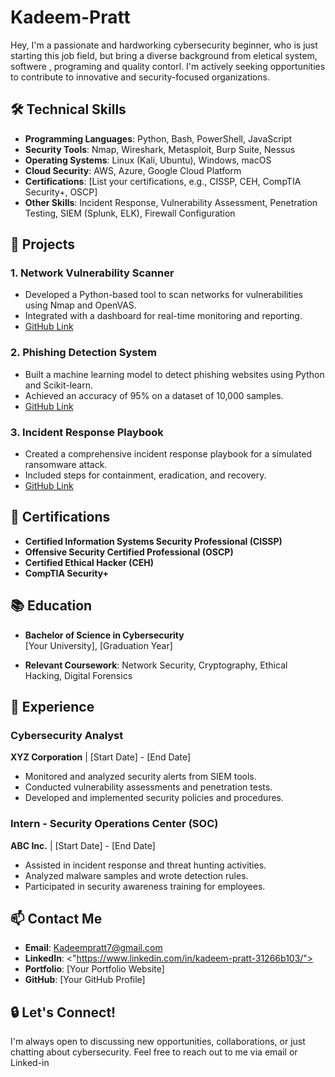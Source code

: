 # Kadeem-Pratt
Hey, I'm a passionate and hardworking cybersecurity beginner, who is just starting this job field, but bring a diverse background from eletical system, softwere , programing and quality contorl. I'm actively seeking opportunities to contribute to innovative and security-focused organizations.

## 🛠️ Technical Skills

- **Programming Languages**: Python, Bash, PowerShell, JavaScript
- **Security Tools**: Nmap, Wireshark, Metasploit, Burp Suite, Nessus
- **Operating Systems**: Linux (Kali, Ubuntu), Windows, macOS
- **Cloud Security**: AWS, Azure, Google Cloud Platform
- **Certifications**: [List your certifications, e.g., CISSP, CEH, CompTIA Security+, OSCP]
- **Other Skills**: Incident Response, Vulnerability Assessment, Penetration Testing, SIEM (Splunk, ELK), Firewall Configuration

## 🚀 Projects

### 1. **Network Vulnerability Scanner**
   - Developed a Python-based tool to scan networks for vulnerabilities using Nmap and OpenVAS.
   - Integrated with a dashboard for real-time monitoring and reporting.
   - [GitHub Link](#)

### 2. **Phishing Detection System**
   - Built a machine learning model to detect phishing websites using Python and Scikit-learn.
   - Achieved an accuracy of 95% on a dataset of 10,000 samples.
   - [GitHub Link](#)

### 3. **Incident Response Playbook**
   - Created a comprehensive incident response playbook for a simulated ransomware attack.
   - Included steps for containment, eradication, and recovery.
   - [GitHub Link](#)

## 📄 Certifications

- **Certified Information Systems Security Professional (CISSP)**
- **Offensive Security Certified Professional (OSCP)**
- **Certified Ethical Hacker (CEH)**
- **CompTIA Security+**

## 📚 Education

- **Bachelor of Science in Cybersecurity**  
  [Your University], [Graduation Year]

- **Relevant Coursework**: Network Security, Cryptography, Ethical Hacking, Digital Forensics

## 💼 Experience

### **Cybersecurity Analyst**  
**XYZ Corporation** | [Start Date] - [End Date]  
- Monitored and analyzed security alerts from SIEM tools.
- Conducted vulnerability assessments and penetration tests.
- Developed and implemented security policies and procedures.

### **Intern - Security Operations Center (SOC)**  
**ABC Inc.** | [Start Date] - [End Date]  
- Assisted in incident response and threat hunting activities.
- Analyzed malware samples and wrote detection rules.
- Participated in security awareness training for employees.

## 📫 Contact Me

- **Email**: Kadeempratt7@gmail.com
- **LinkedIn**: <"https://www.linkedin.com/in/kadeem-pratt-31266b103/"> 
- **Portfolio**: [Your Portfolio Website]
- **GitHub**: [Your GitHub Profile]

## 🔒 Let's Connect!

I'm always open to discussing new opportunities, collaborations, or just chatting about cybersecurity. Feel free to reach out to me via email or Linked-in

